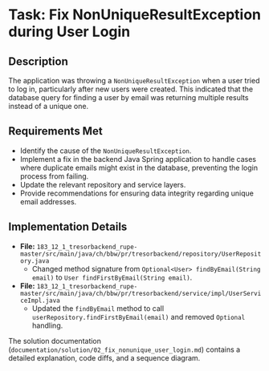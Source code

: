 # Task: Fix NonUniqueResultException during User Login

## Description

The application was throwing a `NonUniqueResultException` when a user tried to log in, particularly after new users were created. This indicated that the database query for finding a user by email was returning multiple results instead of a unique one.

## Requirements Met

- Identify the cause of the `NonUniqueResultException`.
- Implement a fix in the backend Java Spring application to handle cases where duplicate emails might exist in the database, preventing the login process from failing.
- Update the relevant repository and service layers.
- Provide recommendations for ensuring data integrity regarding unique email addresses.

## Implementation Details

- **File:** `183_12_1_tresorbackend_rupe-master/src/main/java/ch/bbw/pr/tresorbackend/repository/UserRepository.java`
  - Changed method signature from `Optional<User> findByEmail(String email)` to `User findFirstByEmail(String email)`.
- **File:** `183_12_1_tresorbackend_rupe-master/src/main/java/ch/bbw/pr/tresorbackend/service/impl/UserServiceImpl.java`
  - Updated the `findByEmail` method to call `userRepository.findFirstByEmail(email)` and removed `Optional` handling.

The solution documentation (`documentation/solution/02_fix_nonunique_user_login.md`) contains a detailed explanation, code diffs, and a sequence diagram.

